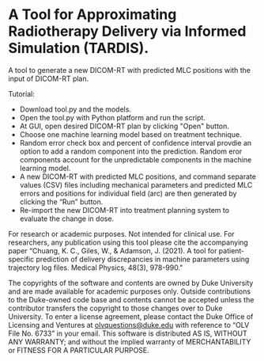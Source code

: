 # A Tool for Approximating Radiotherapy Delivery via Informed Simulation (TARDIS).

A tool to generate a new DICOM-RT with predicted MLC positions with the input of DICOM-RT plan.

Tutorial:
* Download tool.py and the models.
* Open the tool.py with Python platform and run the script.
* At GUI, open desired DICOM-RT plan by clicking "Open" button.
* Choose one machine learning model based on treatment technique.
* Random error check box and percent of confidence interval  provdie an option to add a random component into the prediction. Random eror   components account for the unpredictable components in the machine learning model.
* A new DICOM-RT with predicted MLC positions, and command separate values (CSV) files including mechanical parameters and predicted MLC     errors and positions for individual field (arc) are then generated by clicking the “Run” button.  
* Re-import the new DICOM-RT into treatment planning system to evaluate the change in dose.




For research or academic purposes.  Not intended for clinical use.  For researchers, any publication using this tool please cite the accompanying paper “Chuang, K. C., Giles, W., & Adamson, J. (2021). A tool for patient‐specific prediction of delivery discrepancies in machine parameters using trajectory log files. Medical Physics, 48(3), 978-990."



The copyrights of the software and contents are owned by Duke University and are made available for academic purposes only. Outside contributions to the Duke-owned code base and contents cannot be accepted unless the contributor transfers the copyright to those changes over to Duke University.
To enter a license agreement, please contact the Duke Office of Licensing and Ventures at olvquestions@duke.edu with reference to “OLV File No. 6733” in your email.
This software is distributed AS IS, WITHOUT ANY WARRANTY; and without the implied warranty of MERCHANTABILITY or FITNESS FOR A PARTICULAR PURPOSE.
